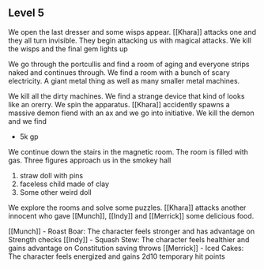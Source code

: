 ## Level 5

We open the last dresser and some wisps appear. [[Khara]] attacks one and they all turn invisible. They begin attacking us with magical attacks. We kill the wisps and the final gem lights up

We go through the portcullis and find a room of aging and everyone strips naked and continues through. We find a room with a bunch of scary electricity. A giant metal thing as well as many smaller metal machines.

We kill all the dirty machines. We find a strange device that kind of looks like an orerry. We spin the apparatus. [[Khara]] accidently spawns a massive demon fiend with an ax and we go into initiative. We kill the demon and we find 

- 5k gp

We continue down the stairs in the magnetic room. The room is filled with gas. Three figures approach us in the smokey hall
1. straw doll with pins
2. faceless child made of clay
3. Some other weird doll

We explore the rooms and solve some puzzles. [[Khara]] attacks another innocent who gave [[Munch]], [[Indy]] and [[Merrick]] some delicious food.

[[Munch]] - Roast Boar: The character feels stronger and has advantage on Strength checks
[[Indy]] - Squash Stew: The character feels healthier and gains advantage on Constitution saving throws
[[Merrick]] - Iced Cakes: The character feels energized and gains 2d10 temporary hit points